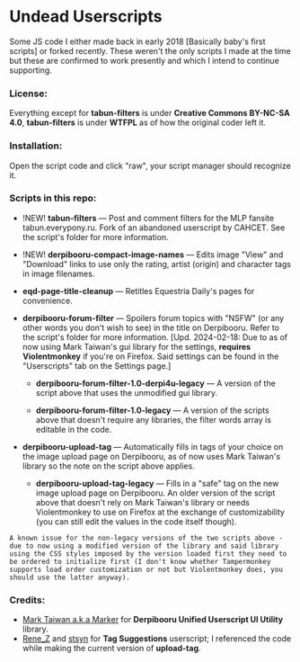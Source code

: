 # Undead Userscripts
Some JS code I either made back in early 2018 [Basically baby's first scripts] or forked recently. These weren't the only scripts I made at the time but these are confirmed to work presently and which I intend to continue supporting.

### License:
Everything except for **tabun-filters** is under **Creative Commons BY-NC-SA 4.0**, **tabun-filters** is under **WTFPL** as of how the original coder left it.

### Installation:
Open the script code and click "raw", your script manager should recognize it.

### Scripts in this repo:

- !NEW! **tabun-filters** — Post and comment filters for the MLP fansite tabun.everypony.ru. Fork of an abandoned userscript by CAHCET. See the script's folder for more information.

- !NEW! **derpibooru-compact-image-names** — Edits image "View" and "Download" links to use only the rating, artist (origin) and character tags in image filenames.

- **eqd-page-title-cleanup** — Retitles Equestria Daily's pages for convenience.

- **derpibooru-forum-filter** — Spoilers forum topics with "NSFW" (or any other words you don't wish to see) in the title on Derpibooru. Refer to the script's folder for more information. [Upd. 2024-02-18: Due to as of now using Mark Taiwan's gui library for the settings, __requires Violentmonkey__ if you're on Firefox. Said settings can be found in the "Userscripts" tab on the Settings page.]

  - **derpibooru-forum-filter-1.0-derpi4u-legacy** — A version of the script above that uses the unmodified gui library.

  - **derpibooru-forum-filter-1.0-legacy** — A version of the scripts above that doesn't require any libraries, the filter words array is editable in the code.

- **derpibooru-upload-tag** — Automatically fills in tags of your choice on the image upload page on Derpibooru, as of now uses Mark Taiwan's library so the note on the script above applies.

  - **derpibooru-upload-tag-legacy** — Fills in a "safe" tag on the new image upload page on Derpibooru. An older version of the script above that doesn't rely on Mark Taiwan's library or needs Violentmonkey to use on Firefox at the exchange of customizability (you can still edit the values in the code itself though).

`A known issue for the non-legacy versions of the two scripts above - due to now using a modified version of the library and said library using the CSS styles imposed by the version loaded first they need to be ordered to initialize first (I don't know whether Tampermonkey supports load order customization or not but Violentmonkey does, you should use the latter anyway).`

### Credits:

- [Mark Taiwan a.k.a Marker](https://github.com/marktaiwan) for **Derpibooru Unified Userscript UI Utility** library.
- [Rene_Z](https://github.com/ReneZeidler) and [stsyn](https://github.com/stsyn) for **Tag Suggestions** userscript; I referenced the code while making the current version of **upload-tag**.
